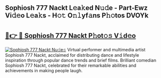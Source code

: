 ## Sophiosh 777 Nackt L𝚎a𝚔ed N𝚞𝚍e - Part-Ewz Vi𝚍𝚎o L𝚎a𝚔s - H𝚘𝚝 O𝚗𝚕yf𝚊ns P𝚑𝚘tos DVOYk

# <h2><a href="http://kfai1e2.oniu.top/?m=Sophiosh+777+Nackt">🔗👉 🔴 Sophiosh 777 Nackt P𝚑ot𝚘𝚜 V𝚒d𝚎o</a></h2>

[![Sophiosh 777 Nackt Nu𝚍e𝚜](https://i.imgur.com/0qMVB7G.gif)](http://kfai1e2.oniu.top/?m=Sophiosh+777+Nackt)
Virtual performer and multimedia artist Sophiosh 777 Nackt, acclaimed for distributing dance and lifestyle inspiration through popular dance trends and brief films. Brilliant comedian Sophiosh 777 Nackt, celebrated for their remarkable abilities and achievements in making people laugh.  
